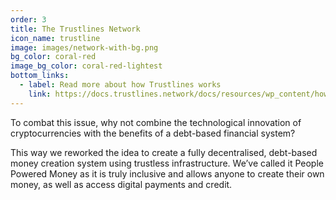```yaml
---
order: 3
title: The Trustlines Network
icon_name: trustline
image: images/network-with-bg.png
bg_color: coral-red
image_bg_color: coral-red-lightest
bottom_links:
  - label: Read more about how Trustlines works
    link: https://docs.trustlines.network/docs/resources/wp_content/how_trustlines_works.html
---
```


To combat this issue, why not combine the technological innovation of cryptocurrencies with the benefits of a debt-based financial system?

This way we reworked the idea to create a fully decentralised, debt-based money creation system using trustless infrastructure. We’ve called it People Powered Money as it is truly inclusive and allows anyone to create their own money, as well as access digital payments and credit.

